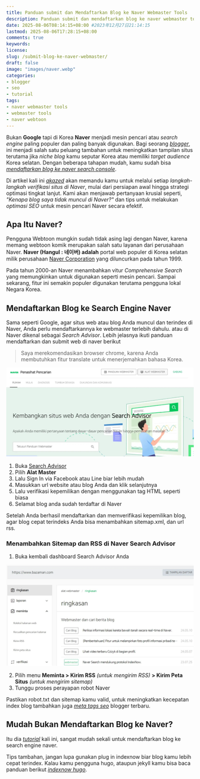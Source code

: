 ```yaml
---
title: Panduan submit dan Mendaftarkan Blog ke Naver Webmaster Tools
description: Panduan submit dan mendaftarkan blog ke naver webmaster tools untuk meningkatkan hasil pencarian di korea menggunakan naver webtoon, serta agar blog terdaftar di naver
date: 2025-08-06T08:14:15+08:00 #2023年12月27日21:14:15
lastmod: 2025-08-06T17:28:15+08:00 
comments: true
keywords: 
license: 
slug: /submit-blog-ke-naver-webmaster/
draft: false 
image: "images/naver.webp"
categories:
- blogger
- seo
- tutorial
tags:
- naver webmaster tools
- webmaster tools
- naver webtoon
---
```


Bukan **Google** tapi di Korea **Naver** menjadi mesin pencari atau *search engine* paling populer dan paling banyak digunakan. Bagi seorang *[blogger](/categories/blogger/)*, ini menjadi salah satu peluang tambahan untuk meningkatkan tampilan situs terutama jika *niche blog* kamu seputar Korea atau memiliki *target audience* Korea selatan. Dengan beberapa tahapan mudah, kamu sudah bisa *[mendaftarkan blog ke naver search console](/submit-blog-ke-naver-webmaster/)*. 

Di artikel kali ini *[akazed](/)* akan memandu kamu untuk melalui setiap *langkah-langkah verifikasi situs di Naver*, mulai dari persiapan awal hingga strategi optimasi tingkat lanjut. Kami akan menjawab pertanyaan krusial seperti, *"Kenapa blog saya tidak muncul di Naver?"* dan tips untuk melakukan *optimasi SEO* untuk mesin pencari Naver secara efektif.

## Apa Itu Naver?

Pengguna Webtoon mungkin sudah tidak asing lagi dengan Naver, karena memang webtoon komik merupakan salah satu layanan dari perusahaan Naver. **Naver (Hangul : 네이버) adalah** portal web populer di Korea selatan milik perusahaan [Naver Corporation](https://www.navercorp.com/) yang diluncurkan pada tahun 1999.

Pada tahun 2000-an Naver menambahkan vitur _Comprehensive Search_ yang memungkinkan untuk digunakan seperti mesin pencari. Sampai sekarang, fitur ini semakin populer digunakan terutama pengguna lokal Negara Korea.

## Mendaftarkan Blog ke Search Engine Naver

Sama seperti Google, agar situs web atau blog Anda muncul dan terindex di Naver, Anda perlu mendaftarkannya ke webmaster terlebih dahulu. atau di Naver dikenal sebagai _Search Advisor_. Lebih jelasnya ikuti panduan mendaftarkan dan submit web di naver berikut

>Saya merekomendasikan browser chrome, karena Anda membutuhkan fitur translate untuk menerjemahkan bahasa Korea.

![cara daftar blog ke naver](images/w1.webp)
1. Buka [Search Advisor](https://searchadvisor.naver.com/)
2. Pilih **Alat Master**
3. Lalu Sign In via Facebook atau Line biar lebih mudah
4. Masukkan url website atau blog Anda dan klik selanjutnya
5. Lalu verifikasi kepemilikan dengan menggunakan tag HTML seperti biasa
6. Selamat blog anda sudah terdaftar di Naver

Setelah Anda berhasil mendaftarkan dan memverifikasi kepemilikan blog, agar blog cepat terindeks Anda bisa menambahkan sitemap.xml, dan url rss.

### Menambahkan Sitemap dan RSS di Naver Search Advisor

1. Buka kembali dashboard Search Advisor Anda

![cara mengirim sitemap di naver](images/w2.webp)

2. Pilih menu **Meminta > Kirim RSS** _(untuk mengirim RSS)_ **\> Kirim Peta Situs** _(untuk mengirim sitemap)_
3. Tunggu proses perayapan robot Naver

Pastikan robot.txt dan sitemap kamu valid, untuk meningkatkan kecepatan index blog tambahkan juga *[meta tags seo](/meta-tag-seo-blogger-terbaru/)* blogger terbaru.
## Mudah Bukan Mendaftarkan Blog ke Naver?

Itu dia *[tutorial](/categories/tutorial/)* kali ini, sangat mudah sekali untuk mendaftarkan blog ke search engine naver.

Tips tambahan, jangan lupa gunakan plug in indexnow biar blog kamu lebih cepat terindex. Kalau kamu pengguna hugo, ataupun jekyll kamu bisa baca panduan berikut *[indexnow hugo](/panduan-integrasi-indexnow-hugo/)*. 